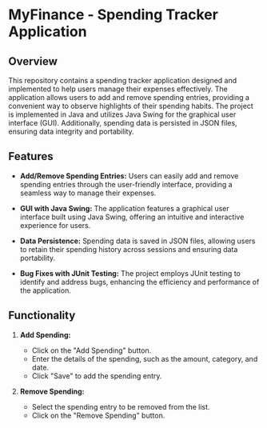 # MyFinance - Spending Tracker Application

## Overview

This repository contains a spending tracker application designed and implemented to help users manage their expenses effectively. The application allows users to add and remove spending entries, providing a convenient way to observe highlights of their spending habits. The project is implemented in Java and utilizes Java Swing for the graphical user interface (GUI). Additionally, spending data is persisted in JSON files, ensuring data integrity and portability.

## Features

- **Add/Remove Spending Entries:** Users can easily add and remove spending entries through the user-friendly interface, providing a seamless way to manage their expenses.

- **GUI with Java Swing:** The application features a graphical user interface built using Java Swing, offering an intuitive and interactive experience for users.

- **Data Persistence:** Spending data is saved in JSON files, allowing users to retain their spending history across sessions and ensuring data portability.

- **Bug Fixes with JUnit Testing:** The project employs JUnit testing to identify and address bugs, enhancing the efficiency and performance of the application.

## Functionality

1. **Add Spending:**
   - Click on the "Add Spending" button.
   - Enter the details of the spending, such as the amount, category, and date.
   - Click "Save" to add the spending entry.

2. **Remove Spending:**
   - Select the spending entry to be removed from the list.
   - Click on the "Remove Spending" button.
